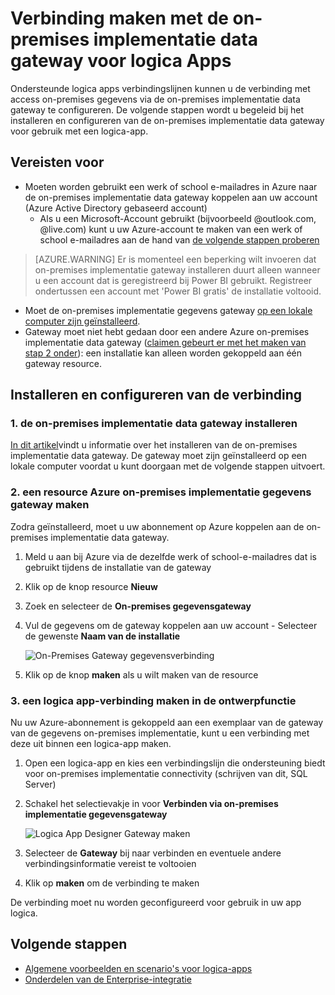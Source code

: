 <properties
   pageTitle="Logica Apps on-premises implementatie gateway gegevensverbinding | Microsoft Azure"
   description="Informatie over het maken van een verbinding tot de on-premises implementatie data gateway via een logica-app."
   services="logic-apps"
   documentationCenter=".net,nodejs,java"
   authors="jeffhollan"
   manager="erikre"
   editor=""/>

<tags
   ms.service="logic-apps"
   ms.devlang="multiple"
   ms.topic="article"
   ms.tgt_pltfrm="na"
   ms.workload="integration"
   ms.date="07/05/2016"
   ms.author="jehollan"/>

# <a name="connect-to-the-on-premises-data-gateway-for-logic-apps"></a>Verbinding maken met de on-premises implementatie data gateway voor logica Apps

Ondersteunde logica apps verbindingslijnen kunnen u de verbinding met access on-premises gegevens via de on-premises implementatie data gateway te configureren.  De volgende stappen wordt u begeleid bij het installeren en configureren van de on-premises implementatie data gateway voor gebruik met een logica-app.

## <a name="prerequisites"></a>Vereisten voor

* Moeten worden gebruikt een werk of school e-mailadres in Azure naar de on-premises implementatie data gateway koppelen aan uw account (Azure Active Directory gebaseerd account)
    * Als u een Microsoft-Account gebruikt (bijvoorbeeld @outlook.com, @live.com) kunt u uw Azure-account te maken van een werk of school e-mailadres aan de hand van [de volgende stappen proberen](../virtual-machines/virtual-machines-windows-create-aad-work-id.md#locate-your-default-directory-in-the-azure-classic-portal)

> [AZURE.WARNING] Er is momenteel een beperking wilt invoeren dat on-premises implementatie gateway installeren duurt alleen wanneer u een account dat is geregistreerd bij Power BI gebruikt.  Registreer ondertussen een account met 'Power BI gratis' de installatie voltooid.

* Moet de on-premises implementatie gegevens gateway [op een lokale computer zijn geïnstalleerd](app-service-logic-gateway-install.md).
* Gateway moet niet hebt gedaan door een andere Azure on-premises implementatie data gateway ([claimen gebeurt er met het maken van stap 2 onder](#2-create-an-azure-on-premises-data-gateway-resource)): een installatie kan alleen worden gekoppeld aan één gateway resource.

## <a name="installing-and-configuring-the-connection"></a>Installeren en configureren van de verbinding

### <a name="1-install-the-on-premises-data-gateway"></a>1. de on-premises implementatie data gateway installeren

[In dit artikel](app-service-logic-gateway-install.md)vindt u informatie over het installeren van de on-premises implementatie data gateway.  De gateway moet zijn geïnstalleerd op een lokale computer voordat u kunt doorgaan met de volgende stappen uitvoert.

### <a name="2-create-an-azure-on-premises-data-gateway-resource"></a>2. een resource Azure on-premises implementatie gegevens gateway maken

Zodra geïnstalleerd, moet u uw abonnement op Azure koppelen aan de on-premises implementatie data gateway.

1. Meld u aan bij Azure via de dezelfde werk of school-e-mailadres dat is gebruikt tijdens de installatie van de gateway
1. Klik op de knop resource **Nieuw**
1. Zoek en selecteer de **On-premises gegevensgateway**
1. Vul de gegevens om de gateway koppelen aan uw account - Selecteer de gewenste **Naam van de installatie**

    ![On-Premises Gateway gegevensverbinding][1]
1. Klik op de knop **maken** als u wilt maken van de resource

### <a name="3-create-a-logic-app-connection-in-the-designer"></a>3. een logica app-verbinding maken in de ontwerpfunctie

Nu uw Azure-abonnement is gekoppeld aan een exemplaar van de gateway van de gegevens on-premises implementatie, kunt u een verbinding met deze uit binnen een logica-app maken.

1. Open een logica-app en kies een verbindingslijn die ondersteuning biedt voor on-premises implementatie connectivity (schrijven van dit, SQL Server)
1. Schakel het selectievakje in voor **Verbinden via on-premises implementatie gegevensgateway**

    ![Logica App Designer Gateway maken][2]
1. Selecteer de **Gateway** bij naar verbinden en eventuele andere verbindingsinformatie vereist te voltooien
1. Klik op **maken** om de verbinding te maken

De verbinding moet nu worden geconfigureerd voor gebruik in uw app logica.  

## <a name="next-steps"></a>Volgende stappen
- [Algemene voorbeelden en scenario's voor logica-apps](app-service-logic-examples-and-scenarios.md)
- [Onderdelen van de Enterprise-integratie](app-service-logic-enterprise-integration-overview.md)

<!-- Image references -->
[1]: ./media/app-service-logic-gateway-connection/createblade.PNG
[2]: ./media/app-service-logic-gateway-connection/blankconnection.PNG
[3]: ./media/app-service-logic-gateway-connection/checkbox.PNG